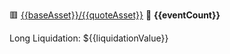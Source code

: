 🟥 <a href="https://www.binance.com/futures/{{baseAsset}}{{quoteAsset}}">{{baseAsset}}/{{quoteAsset}}</a> 🔔 <b>{{eventCount}}</b> 

Long Liquidation: ${{liquidationValue}}
